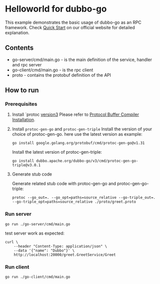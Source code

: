 # Helloworld for dubbo-go

This example demonstrates the basic usage of dubbo-go as an RPC framework. Check [Quick Start](https://dubbo.apache.org/zh-cn/overview/mannual/golang-sdk/quickstart/) on our official website for detailed explanation.

## Contents

- go-server/cmd/main.go - is the main definition of the service, handler and rpc server
- go-client/cmd/main.go - is the rpc client
- proto - contains the protobuf definition of the API

## How to run

### Prerequisites
1. Install `protoc [version3][]
   Please refer to [Protocol Buffer Compiler Installation][].

2. Install `protoc-gen-go` and `protoc-gen-triple`
   Install the version of your choice of protoc-gen-go. here use the latest version as example:

    ```shell
    go install google.golang.org/protobuf/cmd/protoc-gen-go@v1.31
    ```
   
    Install the latest version of protoc-gen-triple:

    ```shell
    go install dubbo.apache.org/dubbo-go/v3/cmd/protoc-gen-go-triple@v3.0.1
    ```

3. Generate stub code

    Generate related stub code with protoc-gen-go and protoc-gen-go-triple:

    ```shell
    protoc --go_out=. --go_opt=paths=source_relative --go-triple_out=. --go-triple_opt=paths=source_relative ./proto/greet.proto
    ```


### Run server
```shell
go run ./go-server/cmd/main.go
```

test server work as expected:
```shell
curl \
    --header "Content-Type: application/json" \
    --data '{"name": "Dubbo"}' \
    http://localhost:20000/greet.GreetService/Greet
```

### Run client
```shell
go run ./go-client/cmd/main.go
```

[Quick Start]: https://dubbo-next.staged.apache.org/zh-cn/overview/mannual/golang-sdk/quickstart/
[version3]: https://protobuf.dev/programming-guides/proto3/
[Protocol Buffer Compiler Installation]: https://dubbo-next.staged.apache.org/zh-cn/overview/reference/protoc-installation/
